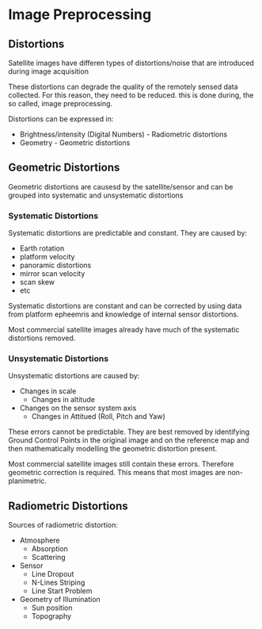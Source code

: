 # Image Preprocessing

## Distortions

Satellite images have differen types of distortions/noise that are introduced during image acquisition

These distortions can degrade the quality of the remotely sensed data collected. For this reason, they need to be reduced. this is done during, the so called, image preprocessing.

Distortions can be expressed in:

- Brightness/intensity (Digital Numbers) - Radiometric distortions
- Geometry - Geometric distortions

## Geometric Distortions

Geometric distortions are causesd by the satellite/sensor and can be grouped into systematic and unsystematic distortions

### Systematic Distortions

Systematic distortions are predictable and constant. They are caused by:

- Earth rotation
- platform velocity
- panoramic distortions
- mirror scan velocity
- scan skew
- etc

Systematic distortions are constant and can be corrected by using data from platform epheemris and knowledge of internal sensor distortions.

Most commercial satellite images already have much of the systematic distortions removed.

### Unsystematic Distortions

Unsystematic distortions are caused by:

- Changes in scale
  - Changes in altitude
- Changes on the sensor system axis
  - Changes in Attitued (Roll, Pitch and Yaw)

These errors cannot be predictable. They are best removed by identifying Ground Control Points in the original image and on the reference map and then mathematically modelling the geometric distortion present.

Most commercial satellite images still contain these errors. Therefore geometric correction is required. This means that most images are non-planimetric.

## Radiometric Distortions

Sources of radiometric distortion:

- Atmosphere
  - Absorption
  - Scattering
- Sensor
  - Line Dropout
  - N-Lines Striping
  - Line Start Problem
- Geometry of Illumination
  - Sun position
  - Topography
